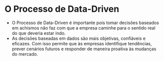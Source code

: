 # O Processo de Data-Driven


- O Processo de Data-Driven é importante pois tomar decisões baseados em achismos não faz com que a empresa caminhe para o sentido real do que deveria estar indo.
- As decisões baseadas em dados são mais objetivas, confiáveis e eficazes. Com isso permite que às empresas identifique tendências, prever cenários futuros e responder de maneira proativa às mudanças do mercado.

